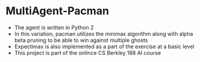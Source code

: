 # MultiAgent-Pacman
* The agent is written in Python 2
* In this variation, pacman utilizes the minimax algorithm along with alpha beta pruning to be able to win against multiple ghosts
* Expectimax is also implemented as a part of the exercise at a basic level
* This project is part of the onlince CS Berkley 188 AI course
